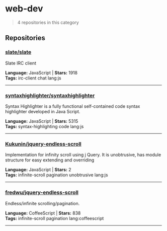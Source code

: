 # web-dev

> 4 repositories in this category

## Repositories

### [slate/slate](https://github.com/slate/slate)

Slate IRC client

**Language:** JavaScript | **Stars:** 1918  
**Tags:** irc-client chat lang:js 

---

### [syntaxhighlighter/syntaxhighlighter](https://github.com/syntaxhighlighter/syntaxhighlighter)

Syntax Highlighter is a fully functional self-contained code syntax highlighter developed in Java Script.

**Language:** JavaScript | **Stars:** 5315  
**Tags:** syntax-highlighting code lang:js 

---

### [Kukunin/jquery-endless-scroll](https://github.com/Kukunin/jquery-endless-scroll)

Implementation for infinity scroll using j Query. It is unobtrusive, has module structure for easy extending and overriding

**Language:** JavaScript | **Stars:** 2  
**Tags:** infinite-scroll pagination unobtrusive lang:js 

---

### [fredwu/jquery-endless-scroll](https://github.com/fredwu/jquery-endless-scroll)

Endless/infinite scrolling/pagination.

**Language:** CoffeeScript | **Stars:** 838  
**Tags:** infinite-scroll pagination lang:coffeescript 

---

